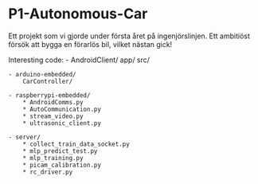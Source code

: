 # P1-Autonomous-Car
Ett projekt som vi gjorde under första året på ingenjörslinjen. Ett ambitiöst försök att bygga en förarlös bil, vilket nästan gick!

Interesting code:
	- AndroidClient/
		app/
			src/

	- arduino-embedded/
		CarController/

	- raspberrypi-embedded/
		* AndroidComms.py
		* AutoCommunication.py
		* stream_video.py
		* ultrasonic_client.py

	- server/
		* collect_train_data_socket.py
		* mlp_predict_test.py
		* mlp_training.py
		* picam_calibration.py
		* rc_driver.py
